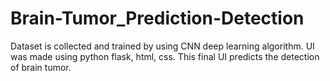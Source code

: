 # Brain-Tumor_Prediction-Detection
Dataset is collected and trained by using CNN deep learning algorithm.
UI was made using python flask, html, css. This final UI predicts the detection of brain tumor.
